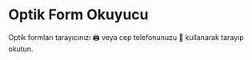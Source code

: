 # Optik Form Okuyucu
Optik formları tarayıcınızı 🖨 veya cep telefonunuzu 🤳 kullanarak tarayıp okutun. 
